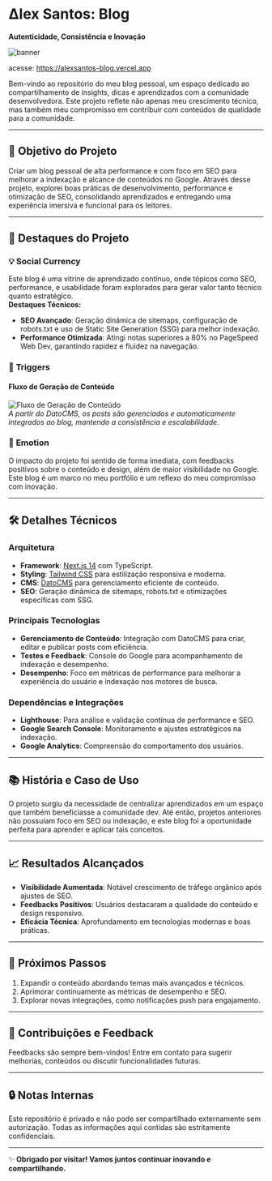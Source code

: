 # **Δlex Santos: Blog**  
**Autenticidade, Consistência e Inovação**  

![banner](https://github.com/alexsantos-dev/alexsantos-blog-presentation/edit/main/images/)

acesse: https://alexsantos-blog.vercel.app

Bem-vindo ao repositório do meu blog pessoal, um espaço dedicado ao compartilhamento de insights, dicas e aprendizados com a comunidade desenvolvedora. Este projeto reflete não apenas meu crescimento técnico, mas também meu compromisso em contribuir com conteúdos de qualidade para a comunidade.

---

## 🎯 **Objetivo do Projeto**  
Criar um blog pessoal de alta performance e com foco em SEO para melhorar a indexação e alcance de conteúdos no Google. Através desse projeto, explorei boas práticas de desenvolvimento, performance e otimização de SEO, consolidando aprendizados e entregando uma experiência imersiva e funcional para os leitores.

---

## 🌟 **Destaques do Projeto**

### 💡 **Social Currency**  
Este blog é uma vitrine de aprendizado contínuo, onde tópicos como SEO, performance, e usabilidade foram explorados para gerar valor tanto técnico quanto estratégico.  
**Destaques Técnicos:**
- **SEO Avançado**: Geração dinâmica de sitemaps, configuração de robots.txt e uso de Static Site Generation (SSG) para melhor indexação.  
- **Performance Otimizada**: Atingi notas superiores a 80% no PageSpeed Web Dev, garantindo rapidez e fluidez na navegação.  

### 🎯 **Triggers**  
#### Fluxo de Geração de Conteúdo  
![Fluxo de Geração de Conteúdo]()  
*A partir do DatoCMS, os posts são gerenciados e automaticamente integrados ao blog, mantendo a consistência e escalabilidade.*  

### 💬 **Emotion**  
O impacto do projeto foi sentido de forma imediata, com feedbacks positivos sobre o conteúdo e design, além de maior visibilidade no Google. Este blog é um marco no meu portfólio e um reflexo do meu compromisso com inovação.  

---

## 🛠 **Detalhes Técnicos**  

### **Arquitetura**
- **Framework**: [Next.js 14](https://nextjs.org/) com TypeScript.  
- **Styling**: [Tailwind CSS](https://tailwindcss.com/) para estilização responsiva e moderna.  
- **CMS**: [DatoCMS](https://www.datocms.com/) para gerenciamento eficiente de conteúdo.  
- **SEO**: Geração dinâmica de sitemaps, robots.txt e otimizações específicas com SSG.  

### **Principais Tecnologias**
- **Gerenciamento de Conteúdo**: Integração com DatoCMS para criar, editar e publicar posts com eficiência.  
- **Testes e Feedback**: Console do Google para acompanhamento de indexação e desempenho.  
- **Desempenho**: Foco em métricas de performance para melhorar a experiência do usuário e indexação nos motores de busca.  

### **Dependências e Integrações**
- **Lighthouse**: Para análise e validação contínua de performance e SEO.  
- **Google Search Console**: Monitoramento e ajustes estratégicos na indexação.  
- **Google Analytics**: Compreensão do comportamento dos usuários.  

---

## 📚 **História e Caso de Uso**  
O projeto surgiu da necessidade de centralizar aprendizados em um espaço que também beneficiasse a comunidade dev. Até então, projetos anteriores não possuíam foco em SEO ou indexação, e este blog foi a oportunidade perfeita para aprender e aplicar tais conceitos.

---

## 📈 **Resultados Alcançados**  
- **Visibilidade Aumentada**: Notável crescimento de tráfego orgânico após ajustes de SEO.  
- **Feedbacks Positivos**: Usuários destacaram a qualidade do conteúdo e design responsivo.  
- **Eficácia Técnica**: Aprofundamento em tecnologias modernas e boas práticas.  

---

## 🚀 **Próximos Passos**  
1. Expandir o conteúdo abordando temas mais avançados e técnicos.  
2. Aprimorar continuamente as métricas de desempenho e SEO.  
3. Explorar novas integrações, como notificações push para engajamento.  

---

## 📩 **Contribuições e Feedback**  
Feedbacks são sempre bem-vindos! Entre em contato para sugerir melhorias, conteúdos ou discutir funcionalidades futuras.  

---

## 🔒 **Notas Internas**  
Este repositório é privado e não pode ser compartilhado externamente sem autorização. Todas as informações aqui contidas são estritamente confidenciais.  

---  

✨ **Obrigado por visitar! Vamos juntos continuar inovando e compartilhando.**
